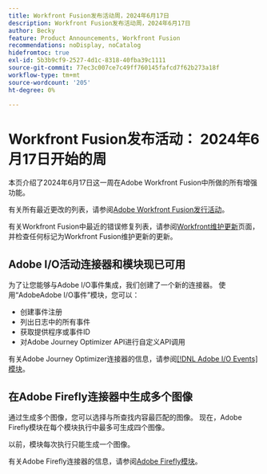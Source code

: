 ```yaml
---
title: Workfront Fusion发布活动周，2024年6月17日
description: Workfront Fusion发布活动周，2024年6月17日
author: Becky
feature: Product Announcements, Workfront Fusion
recommendations: noDisplay, noCatalog
hidefromtoc: true
exl-id: 5b3b9cf9-2527-4d1c-8318-40fba39c1111
source-git-commit: 77ec3c007ce7c49ff760145fafcd7f62b273a18f
workflow-type: tm+mt
source-wordcount: '205'
ht-degree: 0%

---
```


# Workfront Fusion发布活动： 2024年6月17日开始的周

本页介绍了2024年6月17日这一周在Adobe Workfront Fusion中所做的所有增强功能。

有关所有最近更改的列表，请参阅[Adobe Workfront Fusion发行活动](/help/workfront-fusion/fusion-product-releases/fusion-release-activity.md)。

有关Workfront Fusion中最近的错误修复列表，请参阅[Workfront维护更新](https://experienceleague.adobe.com/docs/workfront-known-issues/releases/current-updates.html?lang=zh-Hans)页面，并检查任何标记为Workfront Fusion维护更新的更新。

## Adobe I/O活动连接器和模块现已可用

为了让您能够与Adobe I/O事件集成，我们创建了一个新的连接器。 使用“AdobeAdobe I/O事件”模块，您可以：

* 创建事件注册
* 列出日志中的所有事件
* 获取提供程序或事件ID
* 对Adobe Journey Optimizer API进行自定义API调用

有关Adobe Journey Optimizer连接器的信息，请参阅[[!DNL Adobe I/O Events] 模块](/help/workfront-fusion/references/apps-and-modules/adobe-connectors/adobe-io-events-modules.md)。

## 在Adobe Firefly连接器中生成多个图像

通过生成多个图像，您可以选择与所查找内容最匹配的图像。 现在，Adobe Firefly模块在每个模块执行中最多可生成四个图像。

以前，模块每次执行只能生成一个图像。

有关Adobe Firefly连接器的信息，请参阅[Adobe Firefly模块](/help/workfront-fusion/references/apps-and-modules/adobe-connectors/adobe-firefly-modules.md)。
